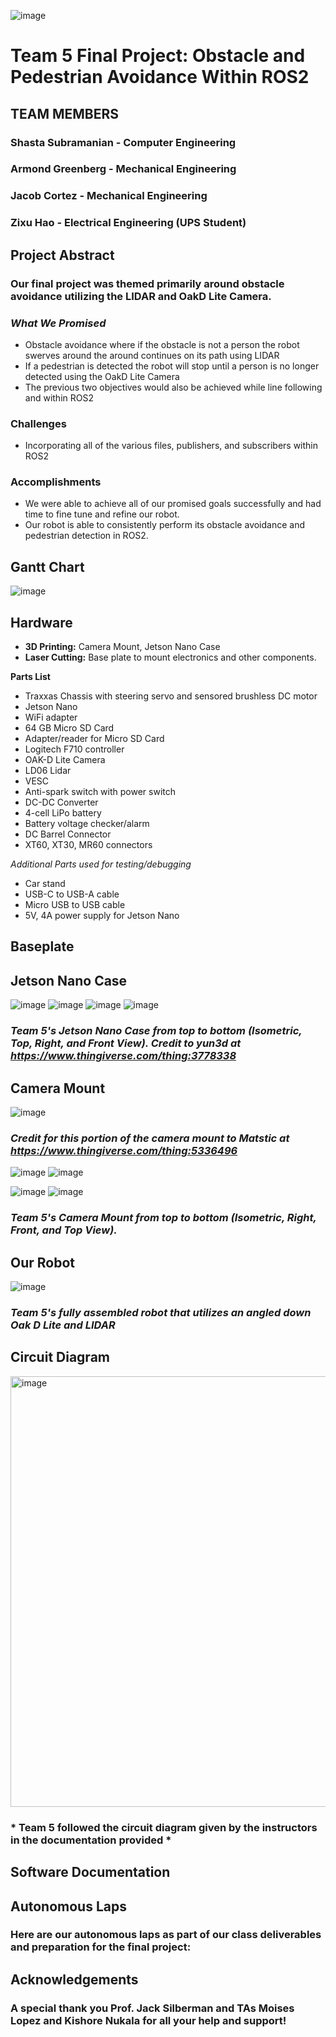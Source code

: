 ![image](https://github.com/UCSD-ECEMAE-148/spring-2023-final-project-team-5/assets/110933991/fcdeffbb-8d74-45d1-8e2b-c41bc4ba6e2f)

# Team 5 Final Project: Obstacle and Pedestrian Avoidance Within ROS2 

## TEAM MEMBERS
### **Shasta Subramanian - Computer Engineering**
### **Armond Greenberg - Mechanical Engineering**
### **Jacob Cortez - Mechanical Engineering**
### **Zixu Hao - Electrical Engineering (UPS Student)**

## Project Abstract
### Our final project was themed primarily around obstacle avoidance utilizing the LIDAR and OakD Lite Camera.
### *What We Promised*
* Obstacle avoidance where if the obstacle is not a person the robot swerves around the around continues on its path using LIDAR
* If a pedestrian is detected the robot will stop until a person is no longer detected using the OakD Lite Camera
* The previous two objectives would also be achieved while line following and within ROS2
### Challenges
* Incorporating all of the various files, publishers, and subscribers within ROS2

### Accomplishments
* We were able to achieve all of our promised goals successfully and had time to fine tune and refine our robot.
* Our robot is able to consistently perform its obstacle avoidance and pedestrian detection in ROS2.


## Gantt Chart
![image](https://github.com/UCSD-ECEMAE-148/spring-2023-final-project-team-5/assets/110933991/ac5c8ead-56f3-41d3-8ed3-f4c0331c360c)

## Hardware 

* __3D Printing:__ Camera Mount, Jetson Nano Case
* __Laser Cutting:__ Base plate to mount electronics and other components.

__Parts List__

* Traxxas Chassis with steering servo and sensored brushless DC motor
* Jetson Nano
* WiFi adapter
* 64 GB Micro SD Card
* Adapter/reader for Micro SD Card
* Logitech F710 controller
* OAK-D Lite Camera
* LD06 Lidar
* VESC
* Anti-spark switch with power switch
* DC-DC Converter
* 4-cell LiPo battery
* Battery voltage checker/alarm
* DC Barrel Connector
* XT60, XT30, MR60 connectors

*Additional Parts used for testing/debugging*

* Car stand
* USB-C to USB-A cable
* Micro USB to USB cable
* 5V, 4A power supply for Jetson Nano
## Baseplate

## Jetson Nano Case
![image](https://github.com/UCSD-ECEMAE-148/spring-2023-final-project-team-5/assets/110933991/2102a021-ed98-42e6-920e-41a2522bfe3f)
![image](https://github.com/UCSD-ECEMAE-148/spring-2023-final-project-team-5/assets/110933991/63896700-373c-46b1-9988-9b9c2bb5c747)
![image](https://github.com/UCSD-ECEMAE-148/spring-2023-final-project-team-5/assets/110933991/9ef2de13-563a-4913-a153-63b0cf8d14c7)
![image](https://github.com/UCSD-ECEMAE-148/spring-2023-final-project-team-5/assets/110933991/17c07153-c1a1-49b8-80e3-6d8203097c39)
### *Team 5's Jetson Nano Case from top to bottom (Isometric, Top, Right, and Front View). Credit to yun3d at https://www.thingiverse.com/thing:3778338*

## Camera Mount
![image](https://github.com/UCSD-ECEMAE-148/spring-2023-final-project-team-5/assets/110933991/5c09cbd4-6bd3-4c49-9e59-29f13cd2f1fd)
### *Credit for this portion of the camera mount to Matstic at https://www.thingiverse.com/thing:5336496*
![image](https://github.com/UCSD-ECEMAE-148/spring-2023-final-project-team-5/assets/110933991/8272498f-241f-45ee-80ac-fcd6efa82b10)
![image](https://github.com/UCSD-ECEMAE-148/spring-2023-final-project-team-5/assets/110933991/dfee34c8-abdf-4bed-a303-4a3d9dcf1e5c)

![image](https://github.com/UCSD-ECEMAE-148/spring-2023-final-project-team-5/assets/110933991/979798ce-7823-4885-bd02-62e6fe5d953e)
![image](https://github.com/UCSD-ECEMAE-148/spring-2023-final-project-team-5/assets/110933991/fd08ccc0-b16f-4b23-b3a5-b96e650e1717)
### *Team 5's Camera Mount from top to bottom (Isometric, Right, Front, and Top View).*
## Our Robot
![image](https://github.com/UCSD-ECEMAE-148/spring-2023-final-project-team-5/assets/110933991/4e3ba3bd-a8e5-476e-af54-031f0d7d162b)
### *Team 5's fully assembled robot that utilizes an angled down Oak D Lite and LIDAR*

## Circuit Diagram
<img width="689" alt="image" src="https://github.com/UCSD-ECEMAE-148/spring-2023-final-project-team-5/assets/114700732/3ea9eb5f-e87d-42db-82ef-71abc0a1a276">

### * Team 5 followed the circuit diagram given by the instructors in the documentation provided *

## Software Documentation

## Autonomous Laps
### Here are our autonomous laps as part of our class deliverables and preparation for the final project:


## Acknowledgements
### A special thank you Prof. Jack Silberman and TAs Moises Lopez and Kishore Nukala for all your help and support!


